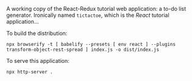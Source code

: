 A working copy of the React-Redux tutorial web application: a to-do list generator. Ironically named `tictactoe`, which is the *React* tutorial application...

To build the distribution:

    npx browserify -t [ babelify --presets [ env react ] --plugins transform-object-rest-spread ] index.js -o dist/index.js
    
To serve this application:

    npx http-server .